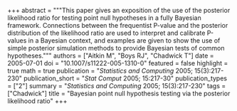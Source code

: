 +++
abstract = """This paper gives an exposition of the use of the posterior likelihood ratio for testing point null hypotheses in a fully Bayesian framework. Connections between the frequentist P-value and the posterior distribution of the likelihood ratio are used to interpret and calibrate P-values in a Bayesian context, and examples are given to show the use of simple posterior simulation methods to provide Bayesian tests of common hypotheses."""
authors = ["Aitkin M", "Boys RJ", "Chadwick T"]
date = 2005-07-01
doi = "10.1007/s11222-005-1310-0"
featured = false
highlight = true
math = true
publication = "*Statistics and Computing* 2005; 15(3):217-230"
publication_short = "*Stat Comput* 2005; 15:217-30"
publication_types = ["2"]
summary = "*Statistics and Computing* 2005; 15(3):217-230"
tags = ["Chadwick"]
title = "Bayesian point null hypothesis testing via the posterior likelihood ratio"
+++

